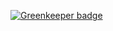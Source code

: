 

[![Greenkeeper badge](https://badges.greenkeeper.io/Lunik/nedb-network.svg)](https://greenkeeper.io/)